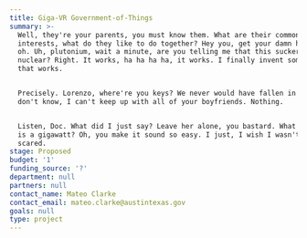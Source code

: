 ```yaml
---
title: Giga-VR Government-of-Things
summary: >-
  Well, they're your parents, you must know them. What are their common
  interests, what do they like to do together? Hey you, get your damn hands off,
  oh. Uh, plutonium, wait a minute, are you telling me that this sucker's
  nuclear? Right. It works, ha ha ha ha, it works. I finally invent something
  that works.


  Precisely. Lorenzo, where're you keys? We never would have fallen in love. I
  don't know, I can't keep up with all of your boyfriends. Nothing.


  Listen, Doc. What did I just say? Leave her alone, you bastard. What the hell
  is a gigawatt? Oh, you make it sound so easy. I just, I wish I wasn't so
  scared.
stage: Proposed
budget: '1'
funding_source: '?'
department: null
partners: null
contact_name: Mateo Clarke
contact_email: mateo.clarke@austintexas.gov
goals: null
type: project
---
```


